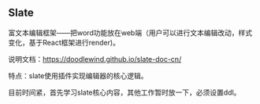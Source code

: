 ## Slate

富文本编辑框架——把word功能放在web端（用户可以进行文本编辑改动，样式变化，基于React框架进行render)。

说明文档：https://doodlewind.github.io/slate-doc-cn/

特点：slate使用插件实现编辑器的核心逻辑。

目前时间紧，首先学习slate核心内容，其他工作暂时放一下，必须设置ddl。